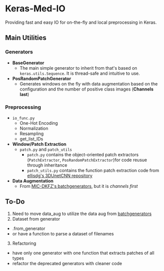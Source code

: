 # Keras-Med-IO
Providing fast and easy IO for on-the-fly and local preprocessing in Keras.
## Main Utilities
### Generators
* __BaseGenerator__
  * The main simple generator to inherit from that's based on `keras.utils.Sequence`. It is thread-safe and intuitive to use.
* __PosRandomPatchGenerator__
  * Generates windows on the fly with data augmentation based on the configuration and the number of positive class images (__Channels last__)

### Preprocessing
* `io_func.py`
  * One-Hot Encoding
  * Normalization
  * Resampling
  * get_list_IDs
* __Window/Patch Extraction__
  * `patch.py` and `patch_utils`
    * `patch.py` contains the object-oriented patch extractors (`PatchExtractor`, `PosRandomPatchExtractor`)for code reusue through inheritance
    * `patch_utils.py` contains the function patch extraction code from [ellisdg's 3DUnetCNN repository](https://github.com/ellisdg/3DUnetCNN)
* __Data Augmentation__
  * From [MIC-DKFZ's batchgenerators](https://github.com/MIC-DKFZ/batchgenerators), but it is _channels first_

## To-Do
1) Need to move data_aug to utilize the data aug from [batchgenerators](https://github.com/MIC-DKFZ/batchgenerators)
2) Dataset from generator
  * .from_generator
  * or have a function to parse a dataset of filenames
3) Refactoring
  * have only one generator with one function that extracts patches of all types
  * refactor the deprecated generators with cleaner code
